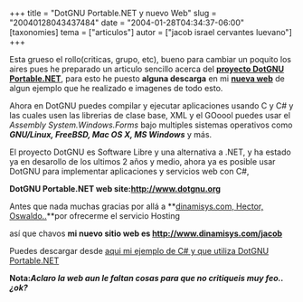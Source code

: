+++
title = "DotGNU Portable.NET y nuevo Web"
slug = "20040128043437484"
date = "2004-01-28T04:34:37-06:00"
[taxonomies]
tema = ["articulos"]
autor = ["jacob israel cervantes luevano"]
+++

Esta grueso el rollo(criticas, grupo, etc), bueno para cambiar un
poquito los aires pues he preparado un articulo sencillo acerca del
**[proyecto DotGNU Portable.NET](http://www.dotgnu.org)**, para esto he
puesto **alguna descarga** en mi [**nueva
web**](http://www.dinamisys.com/jacob) de algun ejemplo que he realizado
e imagenes de todo esto.

<!-- more -->
Ahora en DotGNU puedes compilar y ejecutar aplicaciones usando C y C# y
las cuales usen las librerias de clase base, XML y el GOoool puedes usar
el *Assembly System.Windows.Forms* bajo multiples sistemas operativos
como ***GNU/Linux, FreeBSD, Mac OS X, MS Windows*** y más.

El proyecto DotGNU es Software Libre y una alternativa a .NET, y ha
estado ya en desarollo de los ultimos 2 años y medio, ahora ya es
posible usar DotGNU para implementar aplicaciones y servicios web con
C#,

**DotGNU Portable.NET web site:<http://www.dotgnu.org>**

Antes que nada muchas gracias por allá a **[dinamisys.com, Hector,
Oswaldo..](http://www.dinamisys.com)**por ofrecerme el servicio
Hosting

así que chavos **mi nuevo sitio web es
<http://www.dinamisys.com/jacob>**

Puedes descargar desde [aqui mi ejemplo de C# y que utiliza DotGNU
Portable.NET](http://www.dinamisys.com/jacob/dotgnu/hpnet.tar.gz)

**Nota:*Aclaro la web aun le faltan cosas para que no critiqueis muy
feo..¿ok?***


